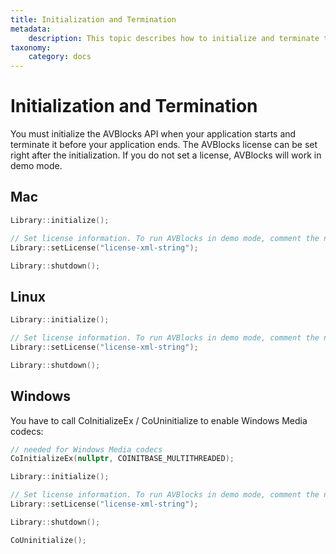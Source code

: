 ```yaml
---
title: Initialization and Termination
metadata:
    description: This topic describes how to initialize and terminate the AVBlocks API.
taxonomy:
    category: docs
---
```


# Initialization and Termination

You must initialize the AVBlocks API when your application starts and terminate it before your application ends. The AVBlocks license can be set right after the initialization. If you do not set a license, AVBlocks will work in demo mode.

## Mac

``` cpp
Library::initialize();

// Set license information. To run AVBlocks in demo mode, comment the next line out
Library::setLicense("license-xml-string");

Library::shutdown();
```

## Linux

``` cpp
Library::initialize();

// Set license information. To run AVBlocks in demo mode, comment the next line out
Library::setLicense("license-xml-string");

Library::shutdown();
```

## Windows

You have to call CoInitializeEx / CoUninitialize to enable Windows Media codecs:

``` cpp
// needed for Windows Media codecs
CoInitializeEx(nullptr, COINITBASE_MULTITHREADED);

Library::initialize();

// Set license information. To run AVBlocks in demo mode, comment the next line out
Library::setLicense("license-xml-string");

Library::shutdown();

CoUninitialize();
```
